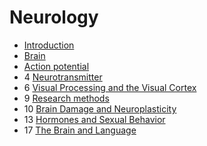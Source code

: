 # Neurology

- [Introduction](introduction)
- [Brain](brain)
- [Action potential](action-potential)
- 4 [Neurotransmitter](neurotransmitter)
- 6 [Visual Processing and the Visual Cortex](visual-cortex)
- 9 [Research methods](research-methods)
- 10 [Brain Damage and Neuroplasticity](neuroplasticity)
- 13 [Hormones and Sexual Behavior](hormones-sexual-behavior)
- 17 [The Brain and Language](brain-and-language)
